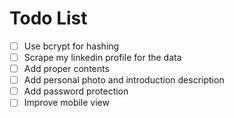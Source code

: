 # Todo List

- [ ] Use bcrypt for hashing
- [ ] Scrape my linkedin profile for the data
- [ ] Add proper contents
- [ ] Add personal photo and introduction description
- [ ] Add password protection
- [ ] Improve mobile view
